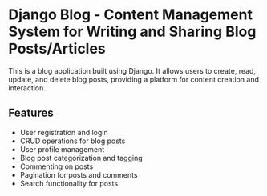 # Django Blog - Content Management System for Writing and Sharing Blog Posts/Articles

This is a blog application built using Django. It allows users to create, read, update, and delete blog posts, providing a platform for content creation and interaction.

## Features

- User registration and login
- CRUD operations for blog posts
- User profile management
- Blog post categorization and tagging
- Commenting on posts
- Pagination for posts and comments
- Search functionality for posts

